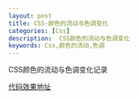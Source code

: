```yaml
---
layout: post
title: CSS-颜色的流动与色调变化
categories: [Css]
description:  CSS颜色的流动与色调变化
keywords: Css,颜色的流动,色调
---
```


CSS颜色的流动与色调变化记录

[代码效果地址](https://jsrun.net/pFPKp)

